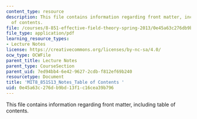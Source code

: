 ```yaml
---
content_type: resource
description: This file contains information regarding front matter, including table
  of contents.
file: /courses/8-851-effective-field-theory-spring-2013/0e45a63c276db9bd13f1c16cea39b796_MIT8_851S13_Content.pdf
file_type: application/pdf
learning_resource_types:
- Lecture Notes
license: https://creativecommons.org/licenses/by-nc-sa/4.0/
ocw_type: OCWFile
parent_title: Lecture Notes
parent_type: CourseSection
parent_uid: 7ed94bb4-6e42-9627-2cdb-f812ef69b240
resourcetype: Document
title: 'MIT8_851S13_Notes_Table of Contents '
uid: 0e45a63c-276d-b9bd-13f1-c16cea39b796
---
```

This file contains information regarding front matter, including table of contents.